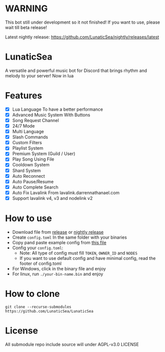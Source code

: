 # WARNING

This bot still under development so it not finished! If you want to use, please wait till beta release!

Latest nightly release: https://github.com/LunaticSea/nightly/releases/latest

# LunaticSea

A versatile and powerful music bot for Discord that brings rhythm and melody to your server! Now in lua

# Features

- [x] Lua Language To have a better performance
- [x] Advanced Music System With Buttons
- [x] Song Request Channel
- [x] 24/7 Mode
- [x] Multi Language
- [x] Slash Commands
- [x] Custom Filters
- [x] Playlist System
- [x] Premium System (Guild / User)
- [x] Play Song Using File
- [x] Cooldown System
- [x] Shard System
- [x] Auto Reconnect
- [x] Auto Pause/Resume
- [x] Auto Complete Search
- [x] Auto Fix Lavalink From lavalink.darrennathanael.com
- [x] Support lavalink v4, v3 and nodelink v2

# How to use
  - Download file from [release](https://github.com/LunaticSea/LunaticSea/releases/latest) or [nightly release](https://github.com/LunaticSea/nightly/releases/latest)
  - Create `config.toml` In the same folder with your binaries
  - Copy pand paste example config from [this file](https://github.com/LunaticSea/LunaticSea/blob/master/example.config.toml)
  - Config your `config.toml`:
    - Note: All type of config must fill `TOKEN`, `OWNER_ID` and `NODES`
    - If you want to use default config and have minimal config, read the footer of config.toml
  - For Windows, click in the binary file and enjoy
  - For linux, run `./your-bin-name.bin` and enjoy 
 
# How to clone
```
git clone --recurse-submodules https://github.com/LunaticSea/LunaticSea
```

# License

All submodule repo include source will under AGPL-v3.0 LICENSE
